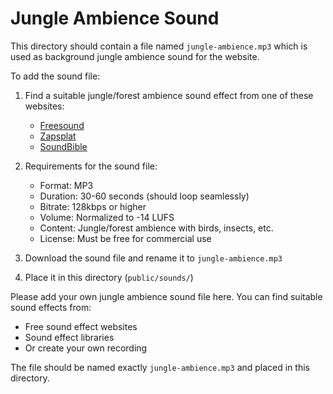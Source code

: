 # Jungle Ambience Sound

This directory should contain a file named `jungle-ambience.mp3` which is used as background jungle ambience sound for the website.

To add the sound file:

1. Find a suitable jungle/forest ambience sound effect from one of these websites:
   - [Freesound](https://freesound.org)
   - [Zapsplat](https://www.zapsplat.com)
   - [SoundBible](https://soundbible.com)

2. Requirements for the sound file:
   - Format: MP3
   - Duration: 30-60 seconds (should loop seamlessly)
   - Bitrate: 128kbps or higher
   - Volume: Normalized to -14 LUFS
   - Content: Jungle/forest ambience with birds, insects, etc.
   - License: Must be free for commercial use

3. Download the sound file and rename it to `jungle-ambience.mp3`
4. Place it in this directory (`public/sounds/`)

Please add your own jungle ambience sound file here. You can find suitable sound effects from:
- Free sound effect websites
- Sound effect libraries
- Or create your own recording

The file should be named exactly `jungle-ambience.mp3` and placed in this directory. 